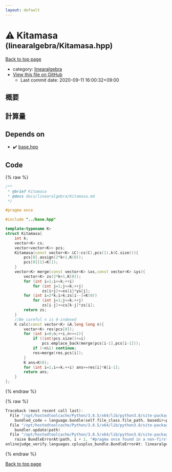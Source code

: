 ```yaml
---
layout: default
---
```


<!-- mathjax config similar to math.stackexchange -->
<script type="text/javascript" async
  src="https://cdnjs.cloudflare.com/ajax/libs/mathjax/2.7.5/MathJax.js?config=TeX-MML-AM_CHTML">
</script>
<script type="text/x-mathjax-config">
  MathJax.Hub.Config({
    TeX: { equationNumbers: { autoNumber: "AMS" }},
    tex2jax: {
      inlineMath: [ ['$','$'] ],
      processEscapes: true
    },
    "HTML-CSS": { matchFontHeight: false },
    displayAlign: "left",
    displayIndent: "2em"
  });
</script>

<script type="text/javascript" src="https://cdnjs.cloudflare.com/ajax/libs/jquery/3.4.1/jquery.min.js"></script>
<script src="https://cdn.jsdelivr.net/npm/jquery-balloon-js@1.1.2/jquery.balloon.min.js" integrity="sha256-ZEYs9VrgAeNuPvs15E39OsyOJaIkXEEt10fzxJ20+2I=" crossorigin="anonymous"></script>
<script type="text/javascript" src="../../assets/js/copy-button.js"></script>
<link rel="stylesheet" href="../../assets/css/copy-button.css" />


# :warning: Kitamasa <small>(linearalgebra/Kitamasa.hpp)</small>

<a href="../../index.html">Back to top page</a>

* category: <a href="../../index.html#1bbf1d9f5340fa94bf2c5fb5ce73a5f5">linearalgebra</a>
* <a href="{{ site.github.repository_url }}/blob/master/linearalgebra/Kitamasa.hpp">View this file on GitHub</a>
    - Last commit date: 2020-09-11 16:00:32+09:00




## 概要

## 計算量

## Depends on

* :heavy_check_mark: <a href="../base.hpp.html">base.hpp</a>


## Code

<a id="unbundled"></a>
{% raw %}
```cpp
/**
 * @brief Kitamasa
 * @docs docs/linearalgebra/Kitamasa.md
 */

#pragma once

#include "../base.hpp"

template<typename K>
struct Kitamasa{
    int k;
    vector<K> cs;
    vector<vector<K>> pcs;
    Kitamasa(const vector<K> &C):cs(C),pcs(1),k(C.size()){
        pcs[0].assign(2*k+1,K(0));
        pcs[0][1]=K(1);
    }
    vector<K> merge(const vector<K> &xs,const vector<K> &ys){
        vector<K> zs(2*k+1,K(0));
        for (int i=1;i<=k;++i)
            for (int j=1;j<=k;++j)
                zs[i+j]+=xs[i]*ys[j];
        for (int i=2*k;i>k;zs[i--]=K(0))
            for (int j=1;j<=k;++j)
                zs[i-j]+=cs[k-j]*zs[i];
        return zs;
    }
    //Be careful n is 0-indexed
    K calc(const vector<K> &A,long long n){
        vector<K> res(pcs[0]);
        for (int i=0;n;++i,n>>=1){
            if ((int)pcs.size()<=i)
                pcs.emplace_back(merge(pcs[i-1],pcs[i-1]));
            if (~n&1) continue;
            res=merge(res,pcs[i]);
        }
        K ans=K(0);
        for (int i=1;i<=k;++i) ans+=res[i]*A[i-1];
        return ans;
    }
};
```
{% endraw %}

<a id="bundled"></a>
{% raw %}
```cpp
Traceback (most recent call last):
  File "/opt/hostedtoolcache/Python/3.8.5/x64/lib/python3.8/site-packages/onlinejudge_verify/docs.py", line 349, in write_contents
    bundled_code = language.bundle(self.file_class.file_path, basedir=pathlib.Path.cwd())
  File "/opt/hostedtoolcache/Python/3.8.5/x64/lib/python3.8/site-packages/onlinejudge_verify/languages/cplusplus.py", line 185, in bundle
    bundler.update(path)
  File "/opt/hostedtoolcache/Python/3.8.5/x64/lib/python3.8/site-packages/onlinejudge_verify/languages/cplusplus_bundle.py", line 310, in update
    raise BundleErrorAt(path, i + 1, "#pragma once found in a non-first line")
onlinejudge_verify.languages.cplusplus_bundle.BundleErrorAt: linearalgebra/Kitamasa.hpp: line 6: #pragma once found in a non-first line

```
{% endraw %}

<a href="../../index.html">Back to top page</a>

